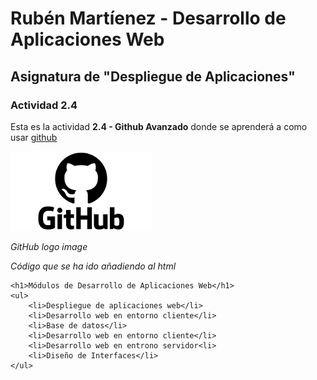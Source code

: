 # Rubén Martíenez - Desarrollo de Aplicaciones Web
## Asignatura de "Despliegue de Aplicaciones"
### Actividad 2.4
Esta es la actividad **2.4 - Github Avanzado** donde se aprenderá a como usar  [github](https://github.com)

![github logo](./github.png)

_GitHub logo image_

_Código que se ha ido añadiendo al html_
```
<h1>Módulos de Desarrollo de Aplicaciones Web</h1>
<ul>
    <li>Despliegue de aplicaciones web</li>
    <li>Desarrollo web en entorno cliente</li>
    <li>Base de datos</li>
    <li>Desarrollo web en entorno cliente</li>
    <li>Desarrollo web en entrono servidor<li>
    <li>Diseño de Interfaces</li>
</ul>
```